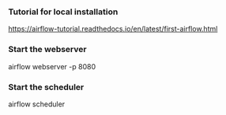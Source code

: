 ### Tutorial for local installation
https://airflow-tutorial.readthedocs.io/en/latest/first-airflow.html

### Start the webserver
airflow webserver -p 8080

### Start the scheduler
airflow scheduler